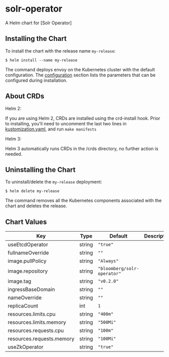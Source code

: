 solr-operator
=============
A Helm chart for [Solr Operator]

## Installing the Chart

To install the chart with the release name `my-release`:

```console
$ helm install --name my-release
```

The command deploys envoy on the Kubernetes cluster with the default configuration. The [configuration](#configuration) section lists the parameters that can be configured during installation.

## About CRDs

Helm 2:

If you are using Helm 2, CRDs are installed using the crd-install hook. Prior to installing, you'll need to uncomment the last two lines in [kustomization.yaml](../../config/crd/kustomization.yaml), and run `make manifests`

Helm 3:

Helm 3 automatically runs CRDs in the /crds directory, no further action is needed.

## Uninstalling the Chart

To uninstall/delete the `my-release` deployment:

```console
$ helm delete my-release
```

The command removes all the Kubernetes components associated with the chart and deletes the release.



## Chart Values

| Key | Type | Default | Description |
|-----|------|---------|-------------|
| useEtcdOperator | string | `"true"` |  |
| fullnameOverride | string | `""` |  |
| image.pullPolicy | string | `"Always"` |  |
| image.repository | string | `"bloomberg/solr-operator"` |  |
| image.tag | string | `"v0.2.0"` |  |
| ingressBaseDomain | string | `""` |  |
| nameOverride | string | `""` |  |
| replicaCount | int | `1` |  |
| resources.limits.cpu | string | `"400m"` |  |
| resources.limits.memory | string | `"500Mi"` |  |
| resources.requests.cpu | string | `"100m"` |  |
| resources.requests.memory | string | `"100Mi"` |  |
| useZkOperator | string | `"true"` |  |
